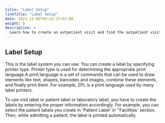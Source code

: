 ```yaml
---
title: "Label Setup"
linkTitle: "Label Setup"
date: 2021-12-08T09:22:27+01:00
weight: 8
description: >
  Learn how to create an outpatient visit and find the outpatient visit created previously
---
```


## Label Setup

This is the label system you can use. You can create a label by specifying printer type. Printer type is used for determining the appropriate print language.A print language is a set of commands that can be used to draw elements like text, shapes, barcodes and images, combine these elements, and finally print them. For example, ZPL is a print language used by many label printers.

To use visit label or patient label or laboratory label, you have to create the labels by entering the proper information accordingly. For example, you can select the patient labels you create in 'Patient Label' in ''Facilities' section. Then, while admitting a patient, the label is printed automatically.


